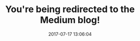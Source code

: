 ---
layout: post
title:  "You're being redirected to the Medium blog!"
date:   2017-07-17 13:06:04
categories: jekyll update
---